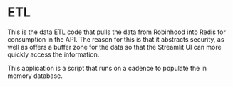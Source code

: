 # ETL

This is the data ETL code that pulls the data from Robinhood into Redis for consumption
in the API. The reason for this is that it abstracts security, as well as offers a buffer
zone for the data so that the Streamlit UI can more quickly access the information.

This application is a script that runs on a cadence to populate the in memory database.

